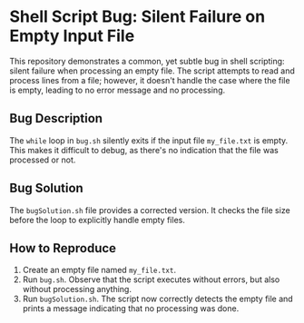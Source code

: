 # Shell Script Bug: Silent Failure on Empty Input File

This repository demonstrates a common, yet subtle bug in shell scripting: silent failure when processing an empty file.  The script attempts to read and process lines from a file; however, it doesn't handle the case where the file is empty, leading to no error message and no processing.

## Bug Description
The `while` loop in `bug.sh` silently exits if the input file `my_file.txt` is empty.  This makes it difficult to debug, as there's no indication that the file was processed or not.

## Bug Solution
The `bugSolution.sh` file provides a corrected version.  It checks the file size before the loop to explicitly handle empty files.

## How to Reproduce
1.  Create an empty file named `my_file.txt`.
2.  Run `bug.sh`.  Observe that the script executes without errors, but also without processing anything.
3.  Run `bugSolution.sh`.  The script now correctly detects the empty file and prints a message indicating that no processing was done.